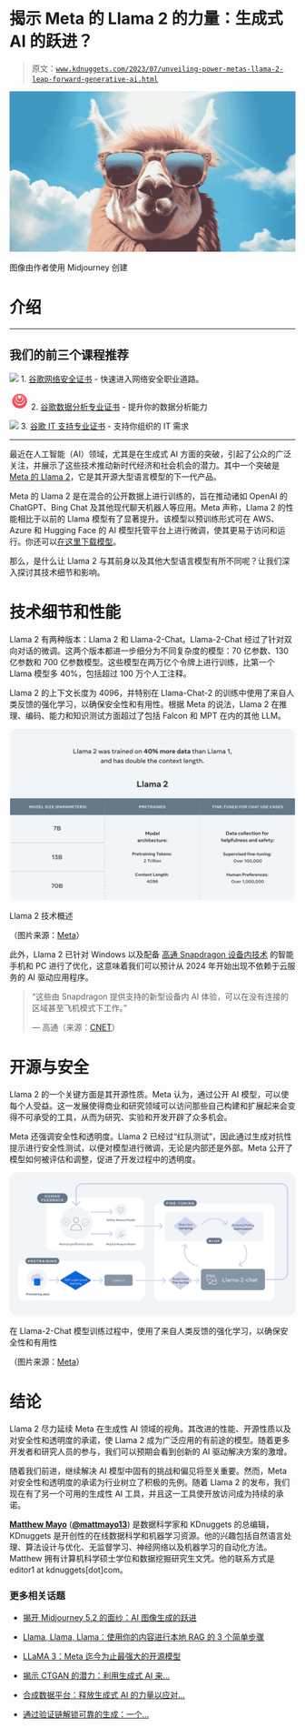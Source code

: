 # 揭示 Meta 的 Llama 2 的力量：生成式 AI 的跃进？

> 原文：[`www.kdnuggets.com/2023/07/unveiling-power-metas-llama-2-leap-forward-generative-ai.html`](https://www.kdnuggets.com/2023/07/unveiling-power-metas-llama-2-leap-forward-generative-ai.html)

![揭示 Meta 的 Llama 2 的力量：生成式 AI 的跃进？](img/9fb2ec446842418cda7f5ee1c30928b3.png)

图像由作者使用 Midjourney 创建

# 介绍

* * *

## 我们的前三个课程推荐

![](img/0244c01ba9267c002ef39d4907e0b8fb.png) 1\. [谷歌网络安全证书](https://www.kdnuggets.com/google-cybersecurity) - 快速进入网络安全职业道路。

![](img/e225c49c3c91745821c8c0368bf04711.png) 2\. [谷歌数据分析专业证书](https://www.kdnuggets.com/google-data-analytics) - 提升你的数据分析能力

![](img/0244c01ba9267c002ef39d4907e0b8fb.png) 3\. [谷歌 IT 支持专业证书](https://www.kdnuggets.com/google-itsupport) - 支持你组织的 IT 需求

* * *

最近在人工智能（AI）领域，尤其是在生成式 AI 方面的突破，引起了公众的广泛关注，并展示了这些技术推动新时代经济和社会机会的潜力。其中一个突破是[Meta 的 Llama 2](https://ai.meta.com/llama/)，它是其开源大型语言模型的下一代产品。

Meta 的 Llama 2 是在混合的公开数据上进行训练的，旨在推动诸如 OpenAI 的 ChatGPT、Bing Chat 及其他现代聊天机器人等应用。Meta 声称，Llama 2 的性能相比于以前的 Llama 模型有了显著提升。该模型以预训练形式可在 AWS、Azure 和 Hugging Face 的 AI 模型托管平台上进行微调，使其更易于访问和运行。你还可以[在这里下载模型](https://ai.meta.com/resources/models-and-libraries/llama-downloads/)。

那么，是什么让 Llama 2 与其前身以及其他大型语言模型有所不同呢？让我们深入探讨其技术细节和影响。

# 技术细节和性能

Llama 2 有两种版本：Llama 2 和 Llama-2-Chat。Llama-2-Chat 经过了针对双向对话的微调。这两个版本都进一步细分为不同复杂度的模型：70 亿参数、130 亿参数和 700 亿参数模型。这些模型在两万亿个令牌上进行训练，比第一个 Llama 模型多 40%，包括超过 100 万个人工注释。

Llama 2 的上下文长度为 4096，并特别在 Llama-Chat-2 的训练中使用了来自人类反馈的强化学习，以确保安全性和有用性。根据 Meta 的说法，Llama 2 在推理、编码、能力和知识测试方面超过了包括 Falcon 和 MPT 在内的其他 LLM。

![揭示 Meta 的 Llama 2 的力量：生成性 AI 的飞跃？](img/efa52708aabb29cb8efc3fca62429540.png)

Llama 2 技术概述

（图片来源：[Meta](https://ai.meta.com/llama/)）

此外，Llama 2 已针对 Windows 以及配备 [高通 Snapdragon 设备内技术](https://www.qualcomm.com/snapdragon) 的智能手机和 PC 进行了优化，这意味着我们可以预计从 2024 年开始出现不依赖于云服务的 AI 驱动应用程序。

> “这些由 Snapdragon 提供支持的新型设备内 AI 体验，可以在没有连接的区域甚至飞机模式下工作。”
> 
> — 高通（来源：[CNET](https://www.cnet.com/tech/meta-teams-up-with-microsoft-qualcomm-on-llama-2-ai-large-language-model/)）

# 开源与安全

Llama 2 的一个关键方面是其开源性质。Meta 认为，通过公开 AI 模型，可以使每个人受益。这一发展使得商业和研究领域可以访问那些自己构建和扩展起来会变得不可承受的工具，从而为研究、实验和开发开辟了众多机会。

Meta 还强调安全性和透明度。Llama 2 已经过“红队测试”，因此通过生成对抗性提示进行安全性测试，以便对模型进行微调，无论是内部还是外部。Meta 公开了模型如何被评估和调整，促进了开发过程中的透明度。

![揭示 Meta 的 Llama 2 的力量：生成性 AI 的飞跃？](img/78e4e874273f4ad8e9773b74a492cd97.png)

在 Llama-2-Chat 模型训练过程中，使用了来自人类反馈的强化学习，以确保安全性和有用性

（图片来源：[Meta](https://ai.meta.com/resources/models-and-libraries/llama/)）

# 结论

Llama 2 尽力延续 Meta 在生成性 AI 领域的视角。其改进的性能、开源性质以及对安全性和透明度的承诺，使 Llama 2 成为广泛应用的有前途的模型。随着更多开发者和研究人员的参与，我们可以预期会看到创新的 AI 驱动解决方案的激增。

随着我们前进，继续解决 AI 模型中固有的挑战和偏见将至关重要。然而，Meta 对安全性和透明度的承诺为行业树立了积极的先例。随着 Llama 2 的发布，我们现在有了另一个可用的生成性 AI 工具，并且这一工具使开放访问成为持续的承诺。

**[Matthew Mayo](https://www.linkedin.com/in/mattmayo13/)** ([**@mattmayo13**](https://twitter.com/mattmayo13)) 是数据科学家和 KDnuggets 的总编辑，KDnuggets 是开创性的在线数据科学和机器学习资源。他的兴趣包括自然语言处理、算法设计与优化、无监督学习、神经网络以及机器学习的自动化方法。Matthew 拥有计算机科学硕士学位和数据挖掘研究生文凭。他的联系方式是 editor1 at kdnuggets[dot]com。

### 更多相关话题

+   [揭开 Midjourney 5.2 的面纱：AI 图像生成的跃进](https://www.kdnuggets.com/2023/06/unveiling-midjourney-52-leap-forward.html)

+   [Llama, Llama, Llama：使用你的内容进行本地 RAG 的 3 个简单步骤](https://www.kdnuggets.com/3-simple-steps-to-local-rag-with-your-content)

+   [LLaMA 3：Meta 迄今为止最强大的开源模型](https://www.kdnuggets.com/llama-3-metas-most-powerful-open-source-model-yet)

+   [揭示 CTGAN 的潜力：利用生成式 AI 来…](https://www.kdnuggets.com/2023/04/unveiling-potential-ctgan-harnessing-generative-ai-synthetic-data.html)

+   [合成数据平台：释放生成式 AI 的力量以应对…](https://www.kdnuggets.com/2023/07/synthetic-data-platforms-unlocking-power-generative-ai-structured-data.html)

+   [通过验证链解锁可靠的生成：一个…](https://www.kdnuggets.com/unlocking-reliable-generations-through-chain-of-verification)
